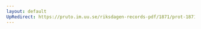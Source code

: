 ```yaml
---
layout: default
UpRedirect: https://pruto.im.uu.se/riksdagen-records-pdf/1871/prot-1871--ak--408/prot-1871--ak--408_001.pdf
---
```

